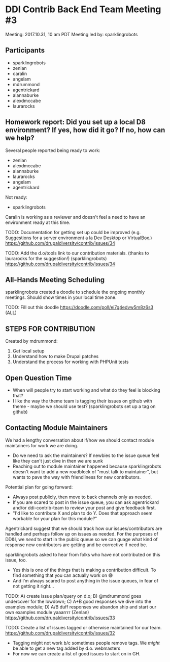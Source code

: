 # DDI Contrib Back End Team Meeting #3
Meeting: 2017.10.31, 10 am PDT
Meeting led by: sparklingrobots 

## Participants 
* sparklingrobots  
* zenlan  
* caralin  
* angelam  
* mdrummond  
* agentrickard  
* alannaburke
* alexdmccabe  
* laurarocks  

## Homework report: Did you set up a local D8 environment? If yes, how did it go? If no, how can we help?

Several people reported being ready to work: 
* zenlan
* alexdmccabe
* alannaburke
* laurarocks
* angelam
* agentrickard

Not ready: 
* sparklingrobots 

Caralin is working as a reviewer and doesn't feel a need to have an environment ready at this time. 

TODO: Documentation for getting set up could be improved (e.g. Suggestions for a server environment a la Dev Desktop or VirtualBox.) https://github.com/drupaldiversity/contrib/issues/34

TODO: Add the d.o/tools link to our contribution materials. (thanks to laurarocks for the suggestion!) (sparklingrobots) https://github.com/drupaldiversity/contrib/issues/34

## All-Hands Meeting Scheduling

sparklingrobots created a doodle to schedule the ongoing monthly meetings. Should show times in your local time zone. 

TODO: Fill out this doodle https://doodle.com/poll/ei7g4edvw5m8z6s3 (ALL)

## STEPS FOR CONTRIBUTION

Created by mdrummond: 
1) Get local setup
2) Understand how to make Drupal patches
3) Understand the process for working with PHPUnit tests

## Open Question Time

* When will people try to start working and what do they feel is blocking that?
* I like the way the theme team is tagging their issues on github with theme - maybe we should use test? (sparklingrobots set up a tag on github)

## Contacting Module Maintainers

We had a lengthy conversation about if/how we should contact module maintainers for work we are doing. 

* Do we need to ask the maintainers? If newbies to the issue queue feel like they can't just dive in then we are sunk
* Reaching out to module maintainer happened because sparklingrobots doesn't want to add a new roadblock of "must talk to maintainer", but wants to pave the way with friendliness for new contributors.

Potential plan for going forward: 
* Always post publicly, then move to back channels only as needed. 
* If you are scared to post in the issue queue, you can ask agentrickard and/or ddi-contrib-team to review your post and give feedback first. 
* "I'd like to contribute X and plan to do Y. Does that approach seem workable for your plan for this module?"

Agentrickard suggest that we should track how our issues/contributors are handled and perhaps follow up on issues as needed. For the purposes of DD&I, we _need_ to start in the public queue so we can guage what kind of response new contributors are getting and be corrective if need be. 

sparklingrobots asked to hear from folks who have not contributed on this issue, too. 
* Yes this is one of the things that is making a contribution difficult. To find something that you can actually work on :smile:
* And I’m always scared to post anything in the issue queues, in fear of not getting it right…

TODO: A) create issue plan/query on d.o; B) @mdrummond goes undercover for the lowdown; C) A+B good responses we dive into the examples module; D)  A/B duff responses we abandon ship and start our own examples module yaaarrrr (Zenlan) https://github.com/drupaldiversity/contrib/issues/33

TODO: Create a list of issues tagged or otherwise maintained for our team. https://github.com/drupaldiversity/contrib/issues/32
  * Tagging might not work b/c sometimes people remove tags. We _might_ be able to get a new tag added by d.o. webmasters   
  * For now we can create a list of good issues to start on in GH. 
